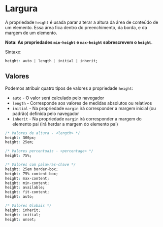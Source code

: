 # Largura

A propriedade `height` é usada parar alterar a altura da área de conteúdo de um elemento. Essa área fica dentro do preenchimento, da borda, e da margem de um elemento.

**Nota: As propriedades `min-height` e `max-height` sobrescrevem o `height`.**

Sintaxe:

```css
height: auto | length | initial | inherit;
```

## Valores

Podemos atribuir quatro tipos de valores a propriedade `height`:

* `auto` - O valor será calculado pelo navegador
* `length` - Corresponde aos valores de medidas absolutos ou relativos
* `initial` - Na propriedade `margin` irá corresponder a margem inicial (ou padrão) definida pelo navegador
* `inherit` - Na propriedade `margin` irá corresponder a margem do elemento pai (irá herdar a margem do elemento pai)

```css
/* Valores de altura - <length> */
height: 300px;
height: 25em;

/* Valores percentuais - <percentage> */
height: 75%;

/* Valores com palavras-chave */
height: 25em border-box;
height: 75% content-box;
height: max-content;
height: min-content;
height: available;
height: fit-content;
height: auto;

/* Valores Globais */
height: inherit;
height: initial;
height: unset;
```

